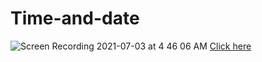 # Time-and-date
![Screen Recording 2021-07-03 at 4 46 06 AM](https://user-images.githubusercontent.com/83928646/124350342-d2fa8c00-dbb9-11eb-95da-1a2039b3eb51.gif)
[Click here](https://yafet-segid.github.io/Time-and-date/)
